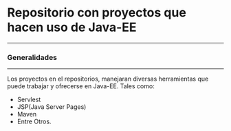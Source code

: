 # Repositorio con proyectos que hacen uso de Java-EE

-------------

### Generalidades
                
----


Los proyectos en el repositorios, manejaran diversas herramientas que puede trabajar y ofrecerse en Java-EE. Tales como:
+ Servlest
+ JSP(Java Server Pages)
+ Maven
+ Entre Otros.
